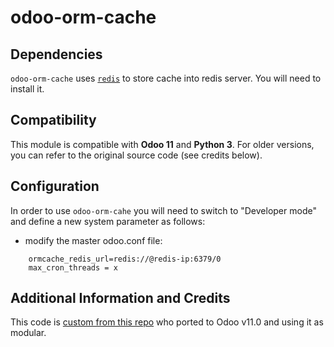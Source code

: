 # odoo-orm-cache

## Dependencies
`odoo-orm-cache` uses [`redis`](https://redis.io/) to store cache into redis server. You will need to install it.


## Compatibility
This module is compatible with **Odoo 11** and **Python 3**. For older versions, you can refer to the original source code (see credits below).

## Configuration
In order to use `odoo-orm-cahe` you will need to switch to "Developer mode" and define a new system parameter as follows:
* modify the master odoo.conf file:
```
    ormcache_redis_url=redis://@redis-ip:6379/0 
    max_cron_threads = x
```

## Additional Information and Credits
This code is [custom from this repo](https://github.com/openliu/Odoo-Cluster) who ported to Odoo v11.0 and using it as modular.

